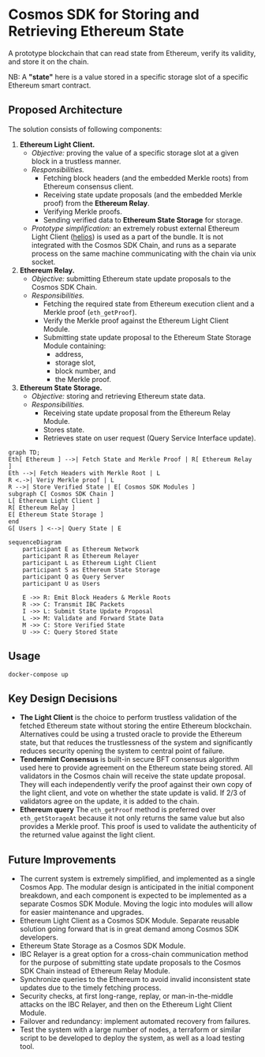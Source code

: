 # Cosmos SDK  for Storing and Retrieving Ethereum State

A prototype blockchain that can read state from Ethereum, verify its validity, and store it on the chain.

NB: A **"state"** here is a value stored in a specific storage slot of a specific Ethereum smart contract.

## Proposed Architecture

The solution consists of following components:

1. **Ethereum Light Client.**
    - _Objective:_ proving the value of a specific storage slot at a given block in a trustless manner.
    - _Responsibilities._
        - Fetching block headers (and the embedded Merkle roots) from Ethereum consensus client.
        - Receiving state update proposals (and the embedded Merkle proof) from the **Ethereum Relay**.
        - Verifying Merkle proofs.
        - Sending verified data to **Ethereum State Storage** for storage.
    - _Prototype simplification:_ an extremely robust external Ethereum Light
      Client ([helios](https://github.com/a16z/helios)) is used as a part of the bundle. It is not integrated with the
      Cosmos SDK Chain, and runs as a separate process on the same machine communicating with the chain via unix socket.
2. **Ethereum Relay.**
    - _Objective:_ submitting Ethereum state update proposals to the Cosmos SDK Chain.
    - _Responsibilities._
        - Fetching the required state from Ethereum execution client and a Merkle proof (`eth_getProof`).
        - Verify the Merkle proof against the Ethereum Light Client Module.
        - Submitting state update proposal to the Ethereum State Storage Module containing:
            - address,
            - storage slot,
            - block number, and
            - the Merkle proof.
3. **Ethereum State Storage.**
    - _Objective:_ storing and retrieving Ethereum state data.
    - _Responsibilities._
        - Receiving state update proposal from the Ethereum Relay Module.
        - Stores state.
        - Retrieves state on user request (Query Service Interface update).

```mermaid
graph TD;
Eth[ Ethereum ] -->| Fetch State and Merkle Proof | R[ Ethereum Relay ]
Eth -->| Fetch Headers with Merkle Root | L
R <.->| Veriy Merkle proof | L
R -->| Store Verified State | E[ Cosmos SDK Modules ]
subgraph C[ Cosmos SDK Chain ]
L[ Ethereum Light Client ]
R[ Ethereum Relay ]
E[ Ethereum State Storage ]
end
G[ Users ] <-->| Query State | E
```

```mermaid
sequenceDiagram
    participant E as Ethereum Network
    participant R as Ethereum Relayer
    participant L as Ethereum Light Client
    participant S as Ethereum State Storage
    participant Q as Query Server
    participant U as Users

    E ->> R: Emit Block Headers & Merkle Roots
    R ->> C: Transmit IBC Packets
    I ->> L: Submit State Update Proposal
    L ->> M: Validate and Forward State Data
    M ->> C: Store Verified State
    U ->> C: Query Stored State

```

## Usage

```
docker-compose up
```

## Key Design Decisions

- **The Light Client** is the choice to perform trustless validation of the fetched Ethereum state without storing the
  entire Ethereum blockchain. Alternatives could be using a trusted oracle to provide the Ethereum state, but that
  reduces the trustlessness of the system and significantly reduces security opening the system to central point of
  failure.
- **Tendermint Consensus** is built-in secure BFT consensus algorithm used here to provide agreement on the Ethereum
  state being stored. All validators in the Cosmos chain will receive the state update proposal. They will each
  independently verify the proof against their own copy of the light client, and vote on whether the state update is
  valid. If 2/3 of validators agree on the update, it is added to the chain.
- **Ethereum query** The `eth_getProof` method is preferred over `eth_getStorageAt` because it not only returns the same
  value but also provides a Merkle proof. This proof is used to validate the authenticity of the returned value against
  the light client.

## Future Improvements

- The current system is extremely simplified, and implemented as a single Cosmos App. The modular design is anticipated
  in the initial component breakdown, and each component is expected to be implemented as a separate Cosmos SDK Module.
  Moving the logic into modules will allow for easier maintenance and upgrades.
- Ethereum Light Client as a Cosmos SDK Module. Separate reusable solution going forward that is in great demand among
  Cosmos SDK developers.
- Ethereum State Storage as a Cosmos SDK Module.
- IBC Relayer is a great option for a cross-chain communication method for the purpose of submitting state update
  proposals to the Cosmos SDK Chain instead of Ethereum Relay Module.
- Synchronize queries to the Ethereum to avoid invalid inconsistent state updates due to the timely fetching process.
- Security checks, at first long-range, replay, or man-in-the-middle attacks on the IBC Relayer, and then on the
  Ethereum Light Client Module.
- Failover and redundancy: implement automated recovery from failures.
- Test the system with a large number of nodes, a terraform or similar script to be developed to deploy the system, as
  well as a load testing tool.